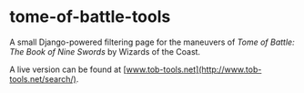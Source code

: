 # tome-of-battle-tools

A small Django-powered filtering page for the maneuvers of *Tome of Battle: The Book of Nine Swords* by Wizards of the Coast.

A live version can be found at [www.tob-tools.net](http://www.tob-tools.net/search/).

